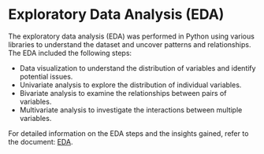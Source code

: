 # Exploratory Data Analysis (EDA)

The exploratory data analysis (EDA) was performed in Python using various libraries to understand the dataset and uncover patterns and relationships. The EDA included the following steps:

* Data visualization to understand the distribution of variables and identify potential issues.
* Univariate analysis to explore the distribution of individual variables.
* Bivariate analysis to examine the relationships between pairs of variables.
* Multivariate analysis to investigate the interactions between multiple variables.

For detailed information on the EDA steps and the insights gained, refer to the document: [EDA](https://github.com/yashaharshika/Predictive-Analysis/blob/main/ExploratoryDataAnalysis/EDA.pdf).
